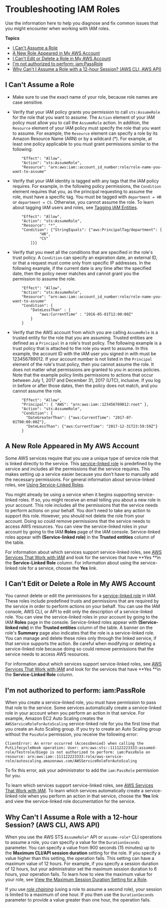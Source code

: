 # Troubleshooting IAM Roles<a name="troubleshoot_roles"></a>

Use the information here to help you diagnose and fix common issues that you might encounter when working with IAM roles\.

**Topics**
+ [I Can't Assume a Role](#troubleshoot_roles_cant-assume-role)
+ [A New Role Appeared in My AWS Account](#troubleshoot_roles_new-role-appeared)
+ [I Can't Edit or Delete a Role in My AWS Account](#troubleshoot_roles_cant-edit-delete-role)
+ [I'm not authorized to perform: iam:PassRole](#troubleshoot_roles_not-auth-passrole)
+ [Why Can't I Assume a Role with a 12\-hour Session? \(AWS CLI, AWS API\)](#troubleshoot_roles_cant-set-session)

## I Can't Assume a Role<a name="troubleshoot_roles_cant-assume-role"></a>
+ Make sure to use the exact name of your role, because role names are case sensitive\.
+ Verify that your IAM policy grants you permission to call `sts:AssumeRole` for the role that you want to assume\. The `Action` element of your IAM policy must allow you to call the `AssumeRole` action\. In addition, the `Resource` element of your IAM policy must specify the role that you want to assume\. For example, the `Resource` element can specify a role by its Amazon Resource Name \(ARN\) or by a wildcard \(\*\)\. For example, at least one policy applicable to you must grant permissions similar to the following:

  ```
      "Effect": "Allow",
      "Action": "sts:AssumeRole",
      "Resource": "arn:aws:iam::account_id_number:role/role-name-you-want-to-assume"
  ```
+ Verify that your IAM identity is tagged with any tags that the IAM policy requires\. For example, in the following policy permissions, the `Condition` element requires that you, as the principal requesting to assume the role, must have a specific tag\. You must be tagged with `department = HR` or `department = CS`\. Otherwise, you cannot assume the role\. To learn about tagging IAM users and roles, see [Tagging IAM Entities](id_tags.md)\.

  ```
      "Effect": "Allow",
      "Action": "sts:AssumeRole",
      "Resource": "*",
      "Condition": {"StringEquals": {"aws:PrincipalTag/department": [
              "HR",
              "CS"
          ]}}
  ```
+ Verify that you meet all the conditions that are specified in the role's trust policy\. A `Condition` can specify an expiration date, an external ID, or that a request must come only from specific IP addresses\. In the following example, if the current date is any time after the specified date, then the policy never matches and cannot grant you the permission to assume the role\.

  ```
      "Effect": "Allow",
      "Action": "sts:AssumeRole",
      "Resource": "arn:aws:iam::account_id_number:role/role-name-you-want-to-assume"
      "Condition": {
          "DateLessThan" : {
              "aws:CurrentTime" : "2016-05-01T12:00:00Z"
          }
      }
  ```
+ Verify that the AWS account from which you are calling `AssumeRole` is a trusted entity for the role that you are assuming\. Trusted entities are defined as a `Principal` in a role's trust policy\. The following example is a trust policy that is attached to the role you want to assume\. In this example, the account ID with the IAM user you signed in with must be 123456789012\. If your account number is not listed in the `Principal` element of the role's trust policy, then you cannot assume the role\. It does not matter what permissions are granted to you in access policies\. Note that the example policy limits permissions to actions that occur between July 1, 2017 and December 31, 2017 \(UTC\), inclusive\. If you log in before or after those dates, then the policy does not match, and you cannot assume the role\. 

  ```
      "Effect": "Allow",
      "Principal": { "AWS": "arn:aws:iam::123456789012:root" },
      "Action": "sts:AssumeRole",
      "Condition": {
        "DateGreaterThan": {"aws:CurrentTime": "2017-07-01T00:00:00Z"},
        "DateLessThan": {"aws:CurrentTime": "2017-12-31T23:59:59Z"}
      }
  ```

## A New Role Appeared in My AWS Account<a name="troubleshoot_roles_new-role-appeared"></a>

Some AWS services require that you use a unique type of service role that is linked directly to the service\. This [service\-linked role](id_roles_terms-and-concepts.md#iam-term-service-linked-role) is predefined by the service and includes all the permissions that the service requires\. This makes setting up a service easier because you don’t have to manually add the necessary permissions\. For general information about service\-linked roles, see [Using Service\-Linked Roles](using-service-linked-roles.md)\.

You might already be using a service when it begins supporting service\-linked roles\. If so, you might receive an email telling you about a new role in your account\. This role includes all the permissions that the service needs to perform actions on your behalf\. You don't need to take any action to support this role\. However, you should not delete the role from your account\. Doing so could remove permissions that the service needs to access AWS resources\. You can view the service\-linked roles in your account by going to the IAM **Roles** page of the IAM console\. Service\-linked roles appear with **\(Service\-linked role\)** in the **Trusted entities** column of the table\.

For information about which services support service\-linked roles, see [AWS Services That Work with IAM](reference_aws-services-that-work-with-iam.md) and look for the services that have **Yes **in the **Service\-Linked Role** column\. For information about using the service\-linked role for a service, choose the **Yes** link\.

## I Can't Edit or Delete a Role in My AWS Account<a name="troubleshoot_roles_cant-edit-delete-role"></a>

You cannot delete or edit the permissions for a [service\-linked role](id_roles_terms-and-concepts.md#iam-term-service-linked-role) in IAM\. These roles include predefined trusts and permissions that are required by the service in order to perform actions on your behalf\. You can use the IAM console, AWS CLI, or API to edit only the description of a service\-linked role\. You can view the service\-linked roles in your account by going to the IAM **Roles** page in the console\. Service\-linked roles appear with **\(Service\-linked role\)** in the **Trusted entities** column of the table\. A banner on the role's **Summary** page also indicates that the role is a service\-linked role\. You can manage and delete these roles only through the linked service, if that service supports the action\. Be careful when modifying or deleting a service\-linked role because doing so could remove permissions that the service needs to access AWS resources\. 

For information about which services support service\-linked roles, see [AWS Services That Work with IAM](reference_aws-services-that-work-with-iam.md) and look for the services that have **Yes **in the **Service\-Linked Role** column\. 

## I'm not authorized to perform: iam:PassRole<a name="troubleshoot_roles_not-auth-passrole"></a>

When you create a service\-linked role, you must have permission to pass that role to the service\. Some services automatically create a service\-linked role in your account when you perform an action in that service\. For example, Amazon EC2 Auto Scaling creates the `AWSServiceRoleForAutoScaling` service\-linked role for you the first time that you create an Auto Scaling group\. If you try to create an Auto Scaling group without the `PassRole` permission, you receive the following error:

`ClientError: An error occurred (AccessDenied) when calling the PutLifecycleHook operation: User: arn:aws:sts::111122223333:assumed-role/Testrole/Diego is not authorized to perform: iam:PassRole on resource: arn:aws:iam::111122223333:role/aws-service-role/autoscaling.amazonaws.com/AWSServiceRoleForAutoScaling`

To fix this error, ask your administrator to add the `iam:PassRole` permission for you\.

To learn which services support service\-linked roles, see [AWS Services That Work with IAM](reference_aws-services-that-work-with-iam.md)\. To learn which services automatically create a service\-linked role when you perform an action in that service, choose the **Yes** link and view the service\-linked role documentation for the service\.

## Why Can't I Assume a Role with a 12\-hour Session? \(AWS CLI, AWS API\)<a name="troubleshoot_roles_cant-set-session"></a>

When you use the AWS STS `AssumeRole*` API or `assume-role*` CLI operations to assume a role, you can specify a value for the `DurationSeconds` parameter\. You can specify a value from 900 seconds \(15 minutes\) up to the **Maximum CLI/API session duration** setting for the role\. If you specify a value higher than this setting, the operation fails\. This setting can have a maximum value of 12 hours\. For example, if you specify a session duration of 12 hours, but your administrator set the maximum session duration to 6 hours, your operation fails\. To learn how to view the maximum value for your role, see [View the Maximum Session Duration Setting for a Role](id_roles_use.md#id_roles_use_view-role-max-session)\. 

If you use [*role chaining*](id_roles_terms-and-concepts.md#iam-term-role-chaining) \(using a role to assume a second role\), your session is limited to a maximum of one hour\. If you then use the `DurationSeconds` parameter to provide a value greater than one hour, the operation fails\. 